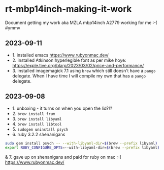 # rt-mbp14inch-making-it-work
Document getting my work aka MZLA mbp14inch A2779 working for me :-) #ymmv
## 2023-09-11
* 1\. installed emacs https://www.rubyonmac.dev/
* 2\. installed Atkinson hyperlegible font as per mike hoye: https://exple.tive.org/blarg/2023/03/02/price-and-performance/
* 3\. installed imagemagick 7.1 using `brew` which still doesn't have a `pango` delegate. When I have time I will compile my own that has a `pango` delegate.
## 2023-09-08
* 1\. unboxing - it turns on when you open the lid?!?
* 2\. `brew install frum`
* 3\. `brew install libyaml`
* 4\. `brew install libtool`
* 5\. `sudogem uninstall psych`
* 6\. ruby 3.2.2 shenanigans
```bash
sudo gem install psych -- --with-libyaml-dir=$(brew --prefix libyaml)
export RUBY_CONFIGURE_OPTS=--with-libyaml-dir=$(brew --prefix libyaml)
```
& 7\. gave up on shenanigans and paid for ruby on mac :-) https://www.rubyonmac.dev/
